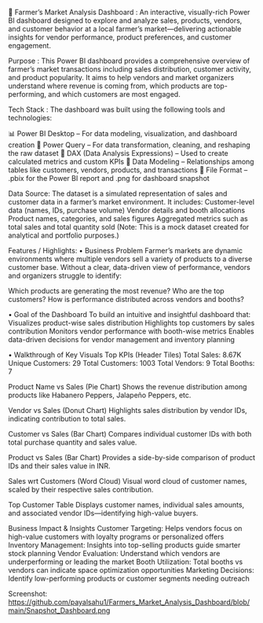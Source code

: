 🧺 Farmer’s Market Analysis Dashboard :
An interactive, visually-rich Power BI dashboard designed to explore and analyze sales, products, vendors, and customer behavior at a local farmer’s market—delivering actionable insights for vendor performance, product preferences, and customer engagement.

Purpose :
This Power BI dashboard provides a comprehensive overview of farmer’s market transactions including sales distribution, customer activity, and product popularity. It aims to help vendors and market organizers understand where revenue is coming from, which products are top-performing, and which customers are most engaged.

Tech Stack :
The dashboard was built using the following tools and technologies:

📊 Power BI Desktop – For data modeling, visualization, and dashboard creation
🔄 Power Query – For data transformation, cleaning, and reshaping the raw dataset
🧮 DAX (Data Analysis Expressions) – Used to create calculated metrics and custom KPIs
🧩 Data Modeling – Relationships among tables like customers, vendors, products, and transactions
📁 File Format – .pbix for the Power BI report and .png for dashboard snapshot

Data Source:
The dataset is a simulated representation of sales and customer data in a farmer’s market environment. It includes:
Customer-level data (names, IDs, purchase volume)
Vendor details and booth allocations
Product names, categories, and sales figures
Aggregated metrics such as total sales and total quantity sold
(Note: This is a mock dataset created for analytical and portfolio purposes.)

Features / Highlights:
• Business Problem
Farmer’s markets are dynamic environments where multiple vendors sell a variety of products to a diverse customer base. Without a clear, data-driven view of performance, vendors and organizers struggle to identify:

   Which products are generating the most revenue?
   Who are the top customers?
   How is performance distributed across vendors and booths?

• Goal of the Dashboard
To build an intuitive and insightful dashboard that:
   Visualizes product-wise sales distribution
   Highlights top customers by sales contribution
   Monitors vendor performance with booth-wise metrics
   Enables data-driven decisions for vendor management and inventory planning

• Walkthrough of Key Visuals
 Top KPIs (Header Tiles)
   Total Sales: 8.67K
   Unique Customers: 29
   Total Customers: 1003
   Total Vendors: 9
   Total Booths: 7

 Product Name vs Sales (Pie Chart)
Shows the revenue distribution among products like Habanero Peppers, Jalapeño Peppers, etc.

 Vendor vs Sales (Donut Chart)
Highlights sales distribution by vendor IDs, indicating contribution to total sales.

Customer vs Sales (Bar Chart)
Compares individual customer IDs with both total purchase quantity and sales value.

 Product vs Sales (Bar Chart)
Provides a side-by-side comparison of product IDs and their sales value in INR.

 Sales wrt Customers (Word Cloud)
Visual word cloud of customer names, scaled by their respective sales contribution.

 Top Customer Table
Displays customer names, individual sales amounts, and associated vendor IDs—identifying high-value buyers.

 Business Impact & Insights
   Customer Targeting: Helps vendors focus on high-value customers with loyalty programs or personalized offers
   Inventory Management: Insights into top-selling products guide smarter stock planning
   Vendor Evaluation: Understand which vendors are underperforming or leading the market
   Booth Utilization: Total booths vs vendors can indicate space optimization opportunities
   Marketing Decisions: Identify low-performing products or customer segments needing outreach

   Screenshot:
   https://github.com/payalsahu1/Farmers_Market_Analysis_Dashboard/blob/main/Snapshot_Dashboard.png


